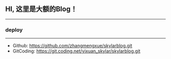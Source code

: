 ## HI, 这里是大额的Blog！
------------------------

### deploy
--------------------

- Github: https://github.com/zhangmengxue/skylarblog.git
- GitCoding: https://git.coding.net/yixuan_skylar/skylarblog.git
